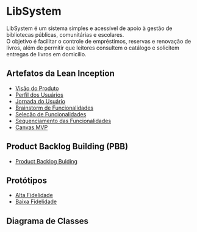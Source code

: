 # LibSystem

LibSystem é um sistema simples e acessível de apoio à gestão de bibliotecas públicas, comunitárias e escolares.  
O objetivo é facilitar o controle de empréstimos, reservas e renovação de livros, além de permitir que leitores consultem o catálogo e solicitem entregas de livros em domicílio.

## Artefatos da Lean Inception

- [Visão do Produto](docs/lean_inception/1-visao-do-produto.md)
- [Perfil dos Usuários](docs/lean_inception/2-perfil-dos-usuarios.md)
- [Jornada do Usuário](docs/lean_inception/3-jornada-do-usuario.md)
- [Brainstorm de Funcionalidades](docs/lean_inception/4-feature-brainstorm.md)
- [Seleção de Funcionalidades](docs/lean_inception/5-feature-selection.md)
- [Sequenciamento das Funcionalidades](docs/lean_inception/6-feature-sequencer.md)
- [Canvas MVP](docs/lean_inception/7-canvas-mvp.md)

## Product Backlog Building (PBB)
- [Product Backlog Bulding](docs/pbb/CANVAS_PBB.md)

## Protótipos
 - [Alta Fidelidade](docs/protótipo/alta_qualidade)
 - [Baixa Fidelidade](docs/protótipo/baixa_qualidade)

 ## Diagrama de Classes

